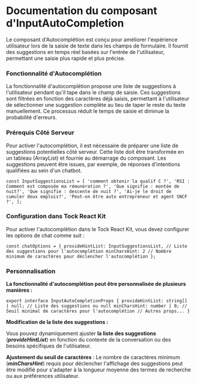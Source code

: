 # Documentation du composant d'InputAutoCompletion

Le composant d'Autocomplétion est conçu pour améliorer l'expérience utilisateur lors de la saisie de texte dans les
champs de formulaire.
Il fournit des suggestions en temps réel basées sur l'entrée de l'utilisateur, permettant une saisie plus rapide et plus
précise.

### Fonctionnalité d'Autocomplétion

La fonctionnalité d'autocomplétion propose une liste de suggestions à l'utilisateur pendant qu'il tape dans le champ de
saisie.
Ces suggestions sont filtrées en fonction des caractères déjà saisis, permettant à l'utilisateur de sélectionner
une suggestion complète au lieu de taper le reste du texte manuellement. Ce processus réduit le temps de saisie et
diminue la probabilité d'erreurs.

### Prérequis Côté Serveur

Pour activer l'autocomplétion, il est nécessaire de préparer une liste de suggestions potentielles côté serveur.
Cette liste doit être transformée en un tableau (ArrayList) et fournie au démarrage du composant.
Les suggestions peuvent être issues, par exemple, de réponses d'intentions qualifiées au sein d'un chatbot.

`const InputSuggestionsList = [
'comment obtenir la qualif C ?',
'RSI : Comment est composée ma rémunération ?',
'Que signifie : montée de nuit?',
'Que signifie : descente de nuit ?',
'Ai-je le droit de cumuler deux emplois?',
'Peut-on être auto entrepreneur et agent SNCF ?',
];
`

### Configuration dans Tock React Kit

Pour activer l'autocomplétion dans le Tock React Kit, vous devez configurer les options de chat comme suit :

`const chatOptions = {
provideHintList: InputSuggestionsList, // Liste des suggestions pour l'autocomplétion
minCharsHint: 2 // Nombre minimum de caractères pour déclencher l'autocomplétion
};`

### Personnalisation

**La fonctionnalité d'autocomplétion peut être personnalisée de plusieurs manières :**

`export interface InputAutoCompletionProps {
provideHintList: string[] | null; // Liste des suggestions ou null
minCharsHint: number | 0; // Seuil minimal de caractères pour l'autocomplétion
// Autres props...
}
`

**Modification de la liste des suggestions :**

Vous pouvez dynamiquement ajuster **la liste des suggestions** (**_provideHintList_**) en fonction du contexte
de la conversation ou des besoins spécifiques de l'utilisateur.

**Ajustement du seuil de caractères** : Le nombre de caractères minimum (**_minCharsHint_**) requis pour déclencher
l'affichage
des suggestions peut être modifié pour s'adapter à la longueur moyenne des termes de recherche ou aux préférences
utilisateur.
